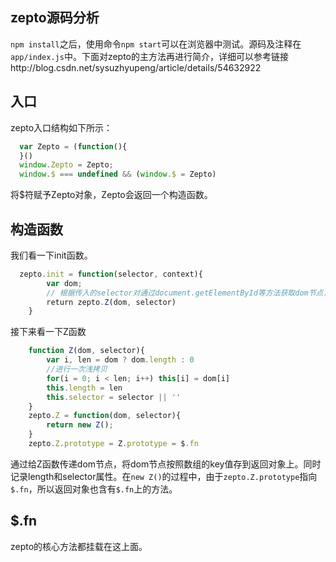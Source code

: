 zepto源码分析
--
`npm install`之后，使用命令`npm start`可以在浏览器中测试。源码及注释在`app/index.js`中。下面对zepto的主方法再进行简介，详细可以参考链接http://blog.csdn.net/sysuzhyupeng/article/details/54632922

入口
-
zepto入口结构如下所示：
```javascript
  var Zepto = (function(){ 
  }()
  window.Zepto = Zepto;
  window.$ === undefined && (window.$ = Zepto) 
```
将$符赋予Zepto对象，Zepto会返回一个构造函数。

构造函数
-
我们看一下init函数。
```javascript
  zepto.init = function(selector, context){
        var dom;
        // 根据传入的selector对通过document.getElementById等方法获取dom节点，并传入Z函数中
        return zepto.Z(dom, selector)
    }
```
接下来看一下Z函数
```javascript
    function Z(dom, selector){
        var i, len = dom ? dom.length : 0
        //进行一次浅拷贝
        for(i = 0; i < len; i++) this[i] = dom[i]
        this.length = len
        this.selector = selector || ''
    }
    zepto.Z = function(dom, selector){
        return new Z();
    }
    zepto.Z.prototype = Z.prototype = $.fn
```
通过给Z函数传递dom节点，将dom节点按照数组的key值存到返回对象上。同时记录length和selector属性。在`new Z()`的过程中，由于`zepto.Z.prototype`指向`$.fn`，所以返回对象也含有`$.fn`上的方法。

$.fn
-
zepto的核心方法都挂载在这上面。

